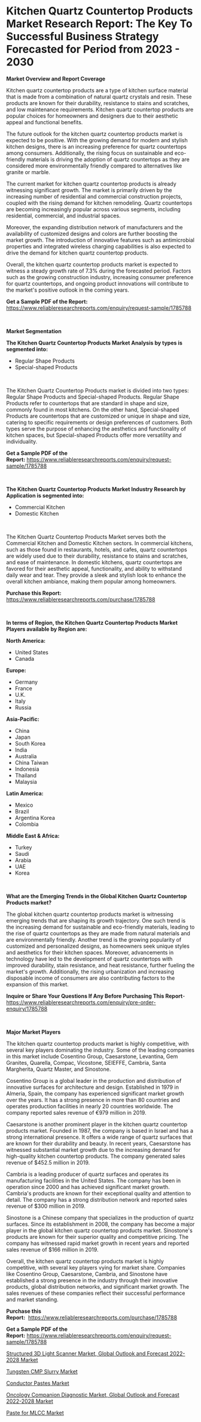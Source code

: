 <p><h1>Kitchen Quartz Countertop Products Market Research Report: The Key To Successful Business Strategy Forecasted for Period from 2023 - 2030</h1></p><p><strong>Market Overview and Report Coverage</strong></p>
<p><p>Kitchen quartz countertop products are a type of kitchen surface material that is made from a combination of natural quartz crystals and resin. These products are known for their durability, resistance to stains and scratches, and low maintenance requirements. Kitchen quartz countertop products are popular choices for homeowners and designers due to their aesthetic appeal and functional benefits.</p><p>The future outlook for the kitchen quartz countertop products market is expected to be positive. With the growing demand for modern and stylish kitchen designs, there is an increasing preference for quartz countertops among consumers. Additionally, the rising focus on sustainable and eco-friendly materials is driving the adoption of quartz countertops as they are considered more environmentally friendly compared to alternatives like granite or marble.</p><p>The current market for kitchen quartz countertop products is already witnessing significant growth. The market is primarily driven by the increasing number of residential and commercial construction projects, coupled with the rising demand for kitchen remodeling. Quartz countertops are becoming increasingly popular across various segments, including residential, commercial, and industrial spaces.</p><p>Moreover, the expanding distribution network of manufacturers and the availability of customized designs and colors are further boosting the market growth. The introduction of innovative features such as antimicrobial properties and integrated wireless charging capabilities is also expected to drive the demand for kitchen quartz countertop products.</p><p>Overall, the kitchen quartz countertop products market is expected to witness a steady growth rate of 7.3% during the forecasted period. Factors such as the growing construction industry, increasing consumer preference for quartz countertops, and ongoing product innovations will contribute to the market's positive outlook in the coming years.</p></p>
<p><strong>Get a Sample PDF of the Report:</strong> <a href="https://www.reliableresearchreports.com/enquiry/request-sample/1785788">https://www.reliableresearchreports.com/enquiry/request-sample/1785788</a></p>
<p>&nbsp;</p>
<p><strong>Market Segmentation</strong></p>
<p><strong>The Kitchen Quartz Countertop Products Market Analysis by types is segmented into:</strong></p>
<p><ul><li>Regular Shape Products</li><li>Special-shaped Products</li></ul></p>
<p>&nbsp;</p>
<p><p>The Kitchen Quartz Countertop Products market is divided into two types: Regular Shape Products and Special-shaped Products. Regular Shape Products refer to countertops that are standard in shape and size, commonly found in most kitchens. On the other hand, Special-shaped Products are countertops that are customized or unique in shape and size, catering to specific requirements or design preferences of customers. Both types serve the purpose of enhancing the aesthetics and functionality of kitchen spaces, but Special-shaped Products offer more versatility and individuality.</p></p>
<p><strong>Get a Sample PDF of the Report:</strong>&nbsp;<a href="https://www.reliableresearchreports.com/enquiry/request-sample/1785788">https://www.reliableresearchreports.com/enquiry/request-sample/1785788</a></p>
<p>&nbsp;</p>
<p><strong>The Kitchen Quartz Countertop Products Market Industry Research by Application is segmented into:</strong></p>
<p><ul><li>Commercial Kitchen</li><li>Domestic Kitchen</li></ul></p>
<p>&nbsp;</p>
<p><p>The Kitchen Quartz Countertop Products Market serves both the Commercial Kitchen and Domestic Kitchen sectors. In commercial kitchens, such as those found in restaurants, hotels, and cafes, quartz countertops are widely used due to their durability, resistance to stains and scratches, and ease of maintenance. In domestic kitchens, quartz countertops are favored for their aesthetic appeal, functionality, and ability to withstand daily wear and tear. They provide a sleek and stylish look to enhance the overall kitchen ambiance, making them popular among homeowners.</p></p>
<p><strong>Purchase this Report:</strong>&nbsp; <a href="https://www.reliableresearchreports.com/purchase/1785788">https://www.reliableresearchreports.com/purchase/1785788</a></p>
<p>&nbsp;</p>
<p><strong>In terms of Region, the Kitchen Quartz Countertop Products Market Players available by Region are:</strong></p>
<p>
    <p> <strong> North America: </strong>
        <ul>
            <li>United States</li>
            <li>Canada</li>
        </ul>
        </p> 
    <p> <strong> Europe: </strong>
        <ul>
            <li>Germany</li>
            <li>France</li>
            <li>U.K.</li>
            <li>Italy</li>
            <li>Russia</li>
        </ul>
        </p> 
    <p> <strong> Asia-Pacific: </strong>
        <ul>
            <li>China</li>
            <li>Japan</li>
            <li>South Korea</li>
            <li>India</li>
            <li>Australia</li>
            <li>China Taiwan</li>
            <li>Indonesia</li>
            <li>Thailand</li>
            <li>Malaysia</li>
        </ul>
        </p> 
    <p> <strong> Latin America: </strong>
        <ul>
            <li>Mexico</li>
            <li>Brazil</li>
            <li>Argentina Korea</li>
            <li>Colombia</li>
        </ul>
        </p> 
    <p> <strong> Middle East & Africa: </strong>
        <ul>
            <li>Turkey</li>
            <li>Saudi</li>
            <li>Arabia</li>
            <li>UAE</li>
            <li>Korea</li>
        </ul>
    </p>
    </p>
<p>&nbsp;</p>
<p><strong>What are the Emerging Trends in the Global Kitchen Quartz Countertop Products market?</strong></p>
<p><p>The global kitchen quartz countertop products market is witnessing emerging trends that are shaping its growth trajectory. One such trend is the increasing demand for sustainable and eco-friendly materials, leading to the rise of quartz countertops as they are made from natural materials and are environmentally friendly. Another trend is the growing popularity of customized and personalized designs, as homeowners seek unique styles and aesthetics for their kitchen spaces. Moreover, advancements in technology have led to the development of quartz countertops with improved durability, stain resistance, and heat resistance, further fueling the market's growth. Additionally, the rising urbanization and increasing disposable income of consumers are also contributing factors to the expansion of this market.</p></p>
<p><strong>Inquire or Share Your Questions If Any Before Purchasing This Report</strong>- <a href="https://www.reliableresearchreports.com/enquiry/pre-order-enquiry/1785788">https://www.reliableresearchreports.com/enquiry/pre-order-enquiry/1785788</a></p>
<p>&nbsp;</p>
<p><strong>Major Market Players</strong></p>
<p><p>The kitchen quartz countertop products market is highly competitive, with several key players dominating the industry. Some of the leading companies in this market include Cosentino Group, Caesarstone, Levantina, Gem Granites, Quarella, Compac, Vicostone, SEIEFFE, Cambria, Santa Margherita, Quartz Master, and Sinostone. </p><p>Cosentino Group is a global leader in the production and distribution of innovative surfaces for architecture and design. Established in 1979 in Almeria, Spain, the company has experienced significant market growth over the years. It has a strong presence in more than 80 countries and operates production facilities in nearly 20 countries worldwide. The company reported sales revenue of €979 million in 2019.</p><p>Caesarstone is another prominent player in the kitchen quartz countertop products market. Founded in 1987, the company is based in Israel and has a strong international presence. It offers a wide range of quartz surfaces that are known for their durability and beauty. In recent years, Caesarstone has witnessed substantial market growth due to the increasing demand for high-quality kitchen countertop products. The company generated sales revenue of $452.5 million in 2019.</p><p>Cambria is a leading producer of quartz surfaces and operates its manufacturing facilities in the United States. The company has been in operation since 2000 and has achieved significant market growth. Cambria's products are known for their exceptional quality and attention to detail. The company has a strong distribution network and reported sales revenue of $300 million in 2019.</p><p>Sinostone is a Chinese company that specializes in the production of quartz surfaces. Since its establishment in 2008, the company has become a major player in the global kitchen quartz countertop products market. Sinostone's products are known for their superior quality and competitive pricing. The company has witnessed rapid market growth in recent years and reported sales revenue of $166 million in 2019.</p><p>Overall, the kitchen quartz countertop products market is highly competitive, with several key players vying for market share. Companies like Cosentino Group, Caesarstone, Cambria, and Sinostone have established a strong presence in the industry through their innovative products, global distribution networks, and significant market growth. The sales revenues of these companies reflect their successful performance and market standing.</p></p>
<p><strong>Purchase this Report:</strong>&nbsp;&nbsp;<a href="https://www.reliableresearchreports.com/purchase/1785788">https://www.reliableresearchreports.com/purchase/1785788</a></p>
<p></p>
<p><strong>Get a Sample PDF of the Report:</strong>&nbsp;<a href="https://www.reliableresearchreports.com/enquiry/request-sample/1785788">https://www.reliableresearchreports.com/enquiry/request-sample/1785788</a></p>
<p><p><a href="https://medium.com/@emerylittle2023/structured-3d-light-scanner-market-global-outlook-and-forecast-2022-2028-market-size-reveals-the-afa0ef8773fe">Structured 3D Light Scanner Market, Global Outlook and Forecast 2022-2028 Market</a></p><p><a href="https://www.linkedin.com/pulse/tungsten-cmp-slurry-market-share-amp-new-trends-analysis/">Tungsten CMP Slurry Market</a></p><p><a href="https://www.linkedin.com/pulse/conductor-pastes-market-challenges-opportunities-growth-drivers/">Conductor Pastes Market</a></p><p><a href="https://medium.com/@aliwilldvm/oncology-companion-diagnostic-market-global-outlook-and-forecast-2022-2028-market-trends-08744bc820c0">Oncology Companion Diagnostic Market, Global Outlook and Forecast 2022-2028 Market</a></p><p><a href="https://www.linkedin.com/pulse/paste-mlcc-market-size-share-amp-trends-analysis-report/">Paste for MLCC Market</a></p></p>